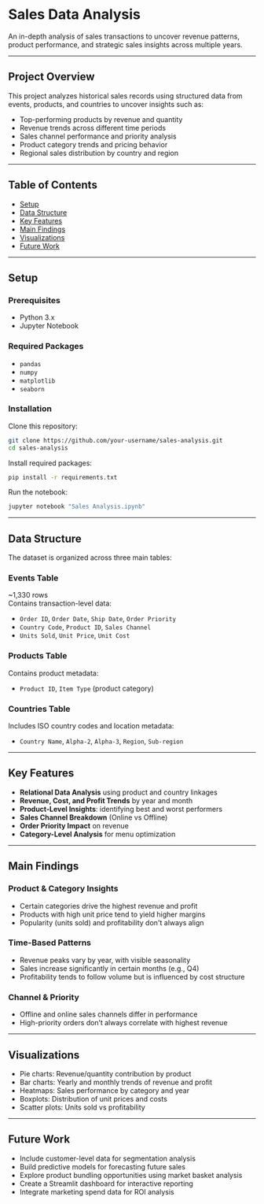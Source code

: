 # Sales Data Analysis
An in-depth analysis of sales transactions to uncover revenue patterns, product performance, and strategic sales insights across multiple years.

---

## Project Overview  
This project analyzes historical sales records using structured data from events, products, and countries to uncover insights such as:

- Top-performing products by revenue and quantity  
- Revenue trends across different time periods  
- Sales channel performance and priority analysis  
- Product category trends and pricing behavior  
- Regional sales distribution by country and region  

---

## Table of Contents  
- [Setup](#setup)  
- [Data Structure](#data-structure)  
- [Key Features](#key-features)  
- [Main Findings](#main-findings)  
- [Visualizations](#visualizations)  
- [Future Work](#future-work)  

---

## Setup  

### Prerequisites  
- Python 3.x  
- Jupyter Notebook  

### Required Packages  
- `pandas`  
- `numpy`  
- `matplotlib`  
- `seaborn`  

### Installation  
Clone this repository:
```bash
git clone https://github.com/your-username/sales-analysis.git
cd sales-analysis
```

Install required packages:
```bash
pip install -r requirements.txt
```

Run the notebook:
```bash
jupyter notebook "Sales Analysis.ipynb"
```

---

## Data Structure  
The dataset is organized across three main tables:

### Events Table  
~1,330 rows  
Contains transaction-level data:  
- `Order ID`, `Order Date`, `Ship Date`, `Order Priority`  
- `Country Code`, `Product ID`, `Sales Channel`  
- `Units Sold`, `Unit Price`, `Unit Cost`  

### Products Table  
Contains product metadata:  
- `Product ID`, `Item Type` (product category)

### Countries Table  
Includes ISO country codes and location metadata:  
- `Country Name`, `Alpha-2`, `Alpha-3`, `Region`, `Sub-region`

---

## Key Features  

- **Relational Data Analysis** using product and country linkages  
- **Revenue, Cost, and Profit Trends** by year and month  
- **Product-Level Insights**: identifying best and worst performers  
- **Sales Channel Breakdown** (Online vs Offline)  
- **Order Priority Impact** on revenue  
- **Category-Level Analysis** for menu optimization

---

## Main Findings  

### Product & Category Insights  
- Certain categories drive the highest revenue and profit  
- Products with high unit price tend to yield higher margins  
- Popularity (units sold) and profitability don't always align

### Time-Based Patterns  
- Revenue peaks vary by year, with visible seasonality  
- Sales increase significantly in certain months (e.g., Q4)  
- Profitability tends to follow volume but is influenced by cost structure  

### Channel & Priority  
- Offline and online sales channels differ in performance  
- High-priority orders don’t always correlate with highest revenue

---

## Visualizations  

- Pie charts: Revenue/quantity contribution by product  
- Bar charts: Yearly and monthly trends of revenue and profit  
- Heatmaps: Sales performance by category and year  
- Boxplots: Distribution of unit prices and costs  
- Scatter plots: Units sold vs profitability  

---

## Future Work  

- Include customer-level data for segmentation analysis  
- Build predictive models for forecasting future sales  
- Explore product bundling opportunities using market basket analysis  
- Create a Streamlit dashboard for interactive reporting  
- Integrate marketing spend data for ROI analysis
